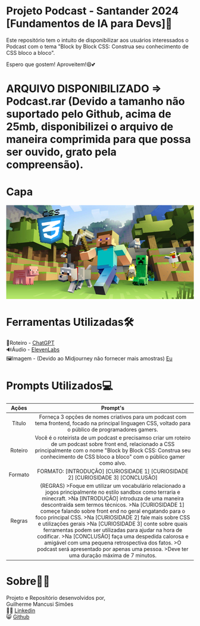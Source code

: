 # Projeto Podcast - Santander 2024 [Fundamentos de IA para Devs]📖

Este repositório tem o intuito de disponibilizar aos usuários interessados o Podcast com o tema "Block by Block CSS: Construa seu conhecimento de CSS bloco a bloco".

Espero que gostem! Aproveitem!😄💕

# ARQUIVO DISPONIBILIZADO => Podcast.rar (Devido a tamanho não suportado pelo Github, acima de 25mb, disponibilizei o arquivo de maneira comprimida para que possa ser ouvido, grato pela compreensão). 

# Capa
![Capa](Capa.png)

# Ferramentas Utilizadas🛠
📑Roteiro - [ChatGPT](https://chatgpt.com/)  
🔊Áudio - [ElevenLabs](https://elevenlabs.io/)  
🖼Imagem - (Devido ao Midjourney não fornecer mais amostras) [Eu](https://www.linkedin.com/in/guilherme-mancusi-sim%C3%B5es-882873215/)

# Prompts Utilizados💻 
|    Ações      |      Prompt's |
| :-----------: | :-----------: |
| Título      | Forneça 3 opções de nomes criativos para um podcast com tema frontend, focado na principal linguagen CSS, voltado para o público de programadores gamers. |
| Roteiro    | Você é o roteirista de um podcast e precisamso criar um roteiro de um podcast sobre front end, relacionado a CSS principalmente com o nome "Block by Block CSS: Construa seu conhecimento de CSS bloco a bloco" com o público gamer como alvo. |
| Formato | FORMATO: [INTRODUÇÃO] [CURIOSIDADE 1] [CURIOSIDADE 2] [CURIOSIDADE 3] [CONCLUSÃO] |
| Regras |{REGRAS} >Foque em utilizar um vocabulário relacionado a jogos principalmente no estilo sandbox como terraria e minecraft. >Na [INTRODUÇÃO] introduza de uma maneira descontraída sem termos técnicos. >Na [CURIOSIDADE 1] começe falando sobre front end no geral engatando para o foco principal CSS. >Na [CURIOSIDADE 2] fale mais sobre CSS e utilizações gerais >Na [CURIOSIDADE 3] conte sobre quais ferramentas podem ser utilizadas para ajudar na hora de codificar. >Na [CONCLUSÃO] faça uma despedida calorosa e amigável com uma pequena retrospectiva dos fatos. >O podcast será apresentado por apenas uma pessoa. >Deve ter uma duração máxima de 7 minutos. |

# Sobre👨‍💻

Projeto e Repositório desenvolvidos por,  
Guilherme Mancusi Simões  
👨‍💻 [Linkedin](https://www.linkedin.com/in/guilherme-mancusi-sim%C3%B5es-882873215/)  
😸 [Github](https://github.com/GuiCrownguard)

